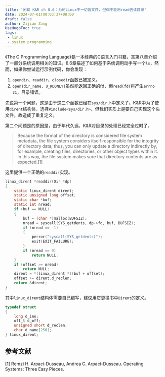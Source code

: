 ```yaml
---
title: '闲聊 K&R ch 8.6：为何Linux中一切皆文件，但你不能用read去读目录'
date: 2024-07-01T00:03:37+08:00
draft: false
author: Zijian Zang
UseHugoToc: true
tags: 
 - linux
 - system programming
---
```


<!--more-->

《The C Programming Language》是一本经典的C语言入门书籍，其第八章介绍了一部分系统调用相关的知识。8.6章描述了如何基于系统调用动手写一个`ls`，然而，如果你尝试运行示例代码，你会发现：

1. `opendir`、`readdir`、`closedir`函数已被定义。
2. `open(dir_name, O_RDONLY)`虽然能返回正确的fd，但`read(fd)`将产生`errno 21`，目录错误。

先说第一个问题，这是由于这三个函数已经在`sys/dir.h`中定义了。K&R中为了使用`dirent`结构体，选择`#include<sys/dir.h>`，但我们实质上是要自己实现这个头文件，故造成了重复定义。

第二个问题是的原因是，由于年代久远，K&R对目录的处理已经完全过时了。

> Because the format of the directory is considered file system metadata, the file system considers itself responsible for the integrity of directory data; thus, you can only update a directory indirectly by, for example, creating files, directories, or other object types within it. In this way, the file system makes sure that directory contents are as expected.[1]

这里提供一个正确的`readdir`实现。

```c
linux_dirent *readdir(Dir *dp)
{
    static linux_dirent dirent;
    static unsigned long offset;
    static char *buf;
    static int nread;
    if (buf == NULL)
    {
        buf = (char *)malloc(BUFSIZ);
        nread = syscall(SYS_getdents, dp->fd, buf, BUFSIZ);
        if (nread == -1)
        {
            perror("syscall(SYS_getdents)");
            exit(EXIT_FAILURE);
        }
        if (nread == 0)
            return NULL;
    }
    if (offset >= nread)
        return NULL;
    dirent = *(linux_dirent *)(buf + offset);
    offset += dirent.d_reclen;
    return &dirent;
}
```

其中`linux_dirent`结构体需要自己编写，建议用它更换书中`Dirent`的定义。

```c
typedef struct
{
    long d_ino;
    off_t d_off;
    unsigned short d_reclen;
    char d_name[256];
} linux_dirent;
```

## 参考文献

[1] Remzi H. Arpaci-Dusseau, Andrea C. Arpaci-Dusseau. Operating Systems: Three Easy Pieces.